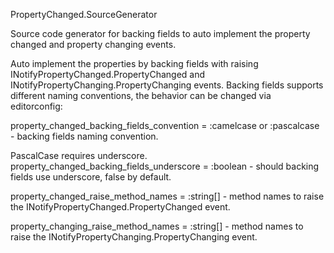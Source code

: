 PropertyChanged.SourceGenerator

Source code generator for backing fields to auto implement the property changed and property changing events.

Auto implement the properties by backing fields with raising INotifyPropertyChanged.PropertyChanged and INotifyPropertyChanging.PropertyChanging events. Backing fields supports different naming conventions, the behavior can be changed via editorconfig:

property_changed_backing_fields_convention = :camelcase or :pascalcase - backing fields naming convention.

PascalCase requires underscore.
property_changed_backing_fields_underscore = :boolean - should backing fields use underscore, false by default.

property_changed_raise_method_names = :string[] - method names to raise the INotifyPropertyChanged.PropertyChanged event.

property_changing_raise_method_names = :string[] - method names to raise the INotifyPropertyChanging.PropertyChanging event.
